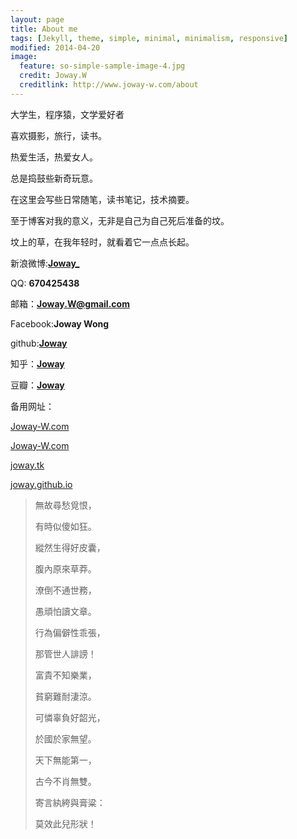 ```yaml
---
layout: page
title: About me
tags: [Jekyll, theme, simple, minimal, minimalism, responsive]
modified: 2014-04-20
image:
  feature: so-simple-sample-image-4.jpg
  credit: Joway.W
  creditlink: http://www.joway-w.com/about
---
```




大学生，程序猿，文学爱好者

喜欢摄影，旅行，读书。

热爱生活，热爱女人。

总是捣鼓些新奇玩意。

在这里会写些日常随笔，读书笔记，技术摘要。

至于博客对我的意义，无非是自己为自己死后准备的坟。

坟上的草，在我年轻时，就看着它一点点长起。

新浪微博:[**Joway_**](http://weibo.com/670425438?from=profile&wvr=5&loc=infdomain)

QQ: **670425438**

邮箱：**Joway.W@gmail.com**

Facebook:**Joway Wong**

github:[**Joway**](http://github.com/joway)

知乎：[**Joway**](http://www.zhihu.com/people/Joway)

豆瓣：[**Joway**](http://www.douban.com/people/54019708/)

备用网址：

[Joway-W.com](http://Joway.Wang)

[Joway-W.com](http://Joway-W.com)

[joway.tk](http://joway.tk)

[joway.github.io](http://joway.github.io)




>無故尋愁覓恨，
>
>有時似傻如狂。
>
>縱然生得好皮囊，
>
>腹內原來草莽。
>
>潦倒不通世務，
>
>愚頑怕讀文章。
>
>行為偏僻性乖張，
>
>那管世人誹謗！
>
>富貴不知樂業，
>
>貧窮難耐淒涼。
>
>可憐辜負好韶光，
>
>於國於家無望。
>
>天下無能第一，
>
>古今不肖無雙。
>
>寄言紈絝與膏粱：
>
>莫效此兒形狀！


